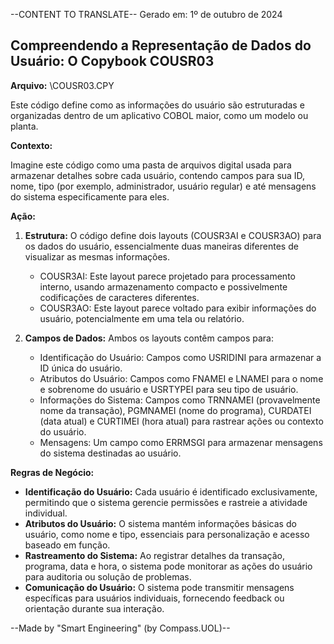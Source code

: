 --CONTENT TO TRANSLATE--
Gerado em: 1º de outubro de 2024

##  Compreendendo a Representação de Dados do Usuário: O Copybook COUSR03

**Arquivo:**  \COUSR03.CPY

Este código define como as informações do usuário são estruturadas e organizadas dentro de um aplicativo COBOL maior, como um modelo ou planta.

**Contexto:**

Imagine este código como uma pasta de arquivos digital usada para armazenar detalhes sobre cada usuário, contendo campos para sua ID, nome, tipo (por exemplo, administrador, usuário regular) e até mensagens do sistema especificamente para eles.

**Ação:**

1. **Estrutura:** O código define dois layouts (COUSR3AI e COUSR3AO) para os dados do usuário, essencialmente duas maneiras diferentes de visualizar as mesmas informações. 
    - COUSR3AI: Este layout parece projetado para processamento interno, usando armazenamento compacto e possivelmente codificações de caracteres diferentes.
    - COUSR3AO: Este layout parece voltado para exibir informações do usuário, potencialmente em uma tela ou relatório.

2. **Campos de Dados:** Ambos os layouts contêm campos para:
    - Identificação do Usuário: Campos como USRIDINI para armazenar a ID única do usuário.
    - Atributos do Usuário: Campos como FNAMEI e LNAMEI para o nome e sobrenome do usuário e USRTYPEI para seu tipo de usuário.
    - Informações do Sistema: Campos como TRNNAMEI (provavelmente nome da transação), PGMNAMEI (nome do programa), CURDATEI (data atual) e CURTIMEI (hora atual) para rastrear ações ou contexto do usuário.
    - Mensagens: Um campo como ERRMSGI para armazenar mensagens do sistema destinadas ao usuário.

**Regras de Negócio:**

* **Identificação do Usuário:** Cada usuário é identificado exclusivamente, permitindo que o sistema gerencie permissões e rastreie a atividade individual.
* **Atributos do Usuário:** O sistema mantém informações básicas do usuário, como nome e tipo, essenciais para personalização e acesso baseado em função.
* **Rastreamento do Sistema:** Ao registrar detalhes da transação, programa, data e hora, o sistema pode monitorar as ações do usuário para auditoria ou solução de problemas.
* **Comunicação do Usuário:** O sistema pode transmitir mensagens específicas para usuários individuais, fornecendo feedback ou orientação durante sua interação.

--Made by "Smart Engineering" (by Compass.UOL)--